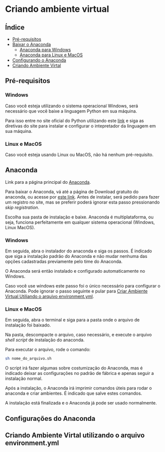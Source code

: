 # Criando ambiente virtual

## Índice
- [Pré-requisitos](#pré-requisitos)
- [Baixar o Anaconda](#anaconda)
    - [Anaconda para Windows](#windows-1)
    - [Anaconda para Linux e MacOS](#linux-e-macos-1)
- [Configurando o Anaconda](#configurações-do-anaconda)
- [Criando Ambiente Virtal](#criando-ambiente-virtal-utilizando-o-arquivo-environmentyml)

## Pré-requisitos
### Windows
Caso você esteja utilizando o sistema operacional Windows, será necessário que você baixe a linguagem Python em sua máquina.

Para isso entre no site oficial do Python utilizando este [link](https://www.python.org/) e siga as diretivas do site para instalar e configurar o intepretador da linguagem em sua máquina.

### Linux e MacOS
Caso você esteja usando Linux ou MacOS, não há nenhum pré-requisito.

## Anaconda
Link para a página principal do [Anaconda](https://anaconda.org/).

Para baixar o Anaconda, vá até a página de Download gratuito do anaconda, ou acesse por [este link](https://www.anaconda.com/download). Antes de instalar, será pedido para fazer um registro no site, mas se preferir poderá ignorar esta passo pressionando *skip registration*.

Escolha sua pasta de instalação e baixe. Anaconda é multiplataforma, ou seja, funciona perfeitamente em qualquer sistema operacional (Windows, Linux MacOS).

### Windows
Em seguida, abra o instalador do anaconda e siga os passos. É indicado que siga a instalação padrão do Anaconda e não mudar nenhuma das opções cadastradas previamente pelo time do Anaconda.

O Anaconda será então instalado e configurado automaticamente no Windows.

Caso você use windows este passo foi o único necessário para configurar o Anaconda. Pode ignorar o passo seguinte e pular para [Criar Ambiente Virtual Utiliando o arquivo environment.yml](#criando-ambiente-virtal-utilizando-o-arquivo-environmentyml).

### Linux e MacOS
Em seguida, abra o terminal e siga para a pasta onde o arquivo de instalação foi baixado.

Na pasta, descompacte o arquivo, caso necessário, e execute o arquivo *shell script* de instalação do anaconda.

Para executar o arquivo, rode o comando:
```sh
sh nome_do_arquivo.sh
```

O script irá fazer algumas sobre costumização do Anaconda, mas é indicado deixar as configurações no padrão de fábrica e apenas seguir a instalação normal.

Após a instalação, o Anaconda irá imprimir comandos úteis para rodar o anaconda e criar ambientes. É indicado que salve estes comandos.

A instalação está finalizada e o Anaconda já pode ser usado normalmente.

## Configurações do Anaconda

## Criando Ambiente Virtal utilizando o arquivo environment.yml
